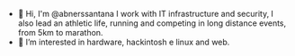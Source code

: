 - 👋 Hi, I'm @abnerssantana I work with IT infrastructure and security, I also lead an athletic life, running and competing in long distance events, from 5km to marathon. 
- 👀 I’m interested in hardware, hackintosh e linux and web.
<!---
abnerssantana/abnerssantana is a ✨ special ✨ repository because its `README.md` (this file) appears on your GitHub profile.
You can click the Preview link to take a look at your changes.
--->
